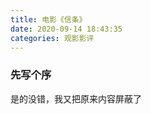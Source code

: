 ```yaml
---
title: 电影《信条》
date: 2020-09-14 18:43:35
categories: 观影影评
---
```


### 先写个序

是的没错，我又把原来内容屏蔽了

<!-- 还是一个人看电影的生活，孤独指数++
博客是从 6 月开始写的，开始只是想写技术博客，一边学习一边留下记录，方便复习。
后来开始写生活相关的，读书啊，随笔啊
现在开始写观后感
以前读过的书，看过的电影，后续如果有感触的时候，也会写进来
好了，开始

### 情节概述

一群蒙面匪徒闯入乌克兰一个歌剧院劫持人质，真实目标是要抢夺一个装有神秘物质的手提箱。
主角和同伴假扮成特警也要抢夺手提箱，但任务离奇失败，主角为保护秘密“被假死”。
主角在假死被救后，被赋予新的更大的任务，通过女科学家的帮助，主角从射出的子弹倒着回到枪膛的实验中了解到“逆转时间”的概念，并被告知整个世界可能因为逆时间技术消失。主角从此不再有身份，加入“信条”组织，成为无名氏，他的任务是保护全世界不要被逆时间毁灭。
为了阻止萨特企图毁灭人类的行为，以无名氏、尼尔和凯特为首的队伍们来到萨特的基地，利用逆时间完成了任务，毁掉了萨特手中的时间炸弹，最终阻止了人类世界在逆时间中灭亡

以上来自百度。

### 观影感受

好电影来之不易，我不愿意非得找出所谓的剧情破绽啥的
看电影图一乐，我不以挑刺为乐，也不想写一个剧本似的影评
随心所欲，想啥写啥了
看这个之前有了解到是一个蛮烧脑的电影，但是我没有提前攻略一下
提前攻略不就相当于自己给自己剧透了么
所以进影院之前已经做好了心理准备
不过进了电影院发现就只有寥寥几个人，差点我包场了哈哈
看来大部分人是不爱看这玩意的
电影里的时间倒流概念用熵和热力学解释了一波
不过，我是一点都没纠结
第一呢，我也不懂这么高深的物理
第二呢，人家台词都直接告诉你了，不要去试着理解，而是试着感受。
这是台词，这是导演想告诉你的，那就看就完了呗

#### 对逆时间的理解

时间倒流，不是时间穿越。
理解为，如果时间是一条线
所有事件都是这条线上的点
我们正常时间流逝的速度，就是速度
只不过这里可以选择这个速度是负值或者正值
选择的方式就是进那个机器
你想去未来的某个事件发生的点，那就等时间流逝呗
如果想去过去某个时间发生的点，那就让时间反着走
负的时间速度 乘 时间 ，就能到过去的点（逆时间度过那个点）
在逆时间的过程中，你觉得世界都是反的，世界也觉得你是反的，
在逆时间的过程中，你可以再进机器正向时间，这时候就相当于大多数的穿越的概念
穿越到过去某个时间点，再来一次
所以在可以随便选择时间的正逆方向的概念下
理论上某段时间里可以有很多很多个你自己

#### 祖父悖论

一个人，穿越到祖父与祖母交配怀孕之前，杀死了祖父，导致发生未来的自己不存在的事实，从而与现实出现相斥。
或者简单点，你穿越回 1 天前把你自己杀了，会咋样？
这一天你做的事，与你接触的人。与你相关的，已经发生的历史会怎样？
就很离谱吧？
电影里做了个规则，就是不能让两个自己接触，否则会湮灭。
已经知道结果的事也要去做
在这个规则下
角色之间产生错综复杂的关系
正是这种复杂到混乱的剧情才让人看不懂
也正是这种复杂到混乱的剧情才觉得有趣
想一想啊
或许在此时此刻，未来的你正在远处看着你呢
也或许未来的我正在远处看着你呢哈哈哈
不信你看窗外

### 因果关系

只要事情发生了，就一定会有影响
只要有因，就会有果
因果关系是无所谓时间正逆的
如果未来没有时间机器
这一秒决定做啥，下一秒就会做啥
未来是未知的，但是也是自由意志决定的
如果未来有时间机器
那理论上我们身边应该有很多未来人啊哈哈哈
所以已经发生的一切就已经是被未来所影响的结果
结果是啥？
结果是我依然没有对象
结果是我仍然没中彩票
怎么回事？
是因为未来的我改变了性取向？
那也不对啊，我连男朋友也没有啊。。
只有一种解释：
未来的我变成了单身主义，并且视金钱如粪土
并且心理变态就愿意看自己曾经痛苦挣扎的样子
emmm
离谱
不可能
所以拉倒吧
时间不会倒流，未来也不能穿越
不用幻想未来的你会脚踏祥云出现了
还是自己脚踏实地好好生活吧

### 拍摄技巧

画面构图啊，叙事啊，都足够优秀。毕竟人家是大导演。简单几个点

- 男主在火车铁轨上被刑讯的画面。在火车路过的过程车厢的空隙中若隐若现，这个画面还挺有张力的
  能想象到一些血腥残酷的画面，能想象到惨烈痛苦的呻吟
  血腥被藏在奔驰的火车后，呻吟被淹没在火车轰鸣中，
  挺酷

* 时间机器的红蓝光氛围，便于区分正逆时间画面，增加了正逆时间逻辑的张力。红色的光线打在反派狰狞的脸上，
  典型的用颜色传递情绪。红蓝光，加上逆弹孔，逆子弹，逆动作。还挺赛博朋克的
  张力这个词真好，哈哈，王力李力都不行啊

- 飞机撞大楼，前面有说仓库像五角大楼，然后这里也安排了飞机撞的情节，可能是个梗。
  但是老实讲，这个画面没有我想象中刺激。估计是因为实拍的原因，第一飞机撞击速度不快，第二爆炸效果不壮观，第三破坏效果不严重。
  真不如整个特效呢。在这个画面里最让我惦记的是那一地的金砖啊哈哈

* 我打我自己，哈哈，在仓库里边自己与自己展开了激烈的搏斗，因为有一个逆时间的自己，所以画面诡异的有趣。
  还有后面抢箱子的飙车画面，正逆时间都有，同一个时间段出现了好多个角色完成剧情，如此复杂的场景，镜头交代的简洁有力且有序

* 给女主拍的也很好看啊，女主剧情开始的看画画面里，漂亮的耳朵和脸颊轮廓，显白的深蓝色衣服。
  船上露出的锁骨，湿漉漉的大腿，展示伤口露出平坦的小腹。修没修图不知道，反正挺好看。

### 完事

突然觉得，如果写个系列————各大导演如何把女角色拍的美，或许好多人会看啊，有商机，有搞头。
今天就写到这吧，要下班回家了 -->
